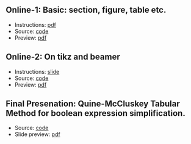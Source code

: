 ## Online-1: Basic: section, figure, table etc.
- Instructions: [pdf](./1-online1/a2-online/Instructions.pdf)
- Source: [code](./1-online1/a2-online/src/1805052.tex)
- Preview: [pdf](./1-online1/a2-online/src/1805052.pdf)

## Online-2: On tikz and beamer
- Instructions: [slide](./2-online2-tikz/a2/online-sample-slides.pptx)
- Source: [code](./2-online2-tikz/a2/src/1805052.tex)
- Preview: [pdf](./2-online2-tikz/a2/src/1805052.pdf)


## Final Presenation:  Quine-McCluskey Tabular Method for boolean expression simplification.
- Source: [code](./3-presentation/tabulation-method.tex)
- Slide preview: [pdf](./3-presentation/tabulation-method.pdf)


